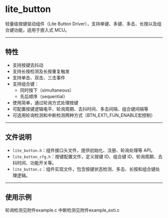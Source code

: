 # lite_button

轻量级按键驱动组件（Lite Button Driver），支持单键、多键、多击、长按以及组合键功能，适用于嵌入式 MCU。

---

## 特性

- 支持按键去抖动
- 支持长按检测及长按重复触发
- 支持单击、双击、三击事件
- 支持组合键：
  - 同时按下（simultaneous）
  - 先后顺序（sequential）
- 使用简单，通过轮询方式处理按键
- 可配置按键逻辑电平、轮询周期、去抖时间、多击间隔、组合键间隔等
- 可选用轮询检测和中断检测两种方式（BTN_EXTI_FUN_ENABLE宏控制）

---

## 文件说明

- `lite_button.h`：组件接口头文件，提供初始化、注册、轮询处理等 API。
- `lite_button_cfg.h`：按键配置文件，定义按键 ID、组合键 ID、轮询周期、去抖时间、功能开关等。
- `lite_button.c`：组件实现文件，包含按键状态检测、多击、长按和组合键处理逻辑。

---

## 使用示例
轮询检测见附件example.c
中断检测见附件example_exti.c

